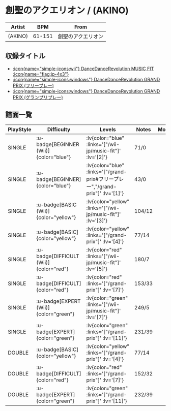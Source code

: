 # 創聖のアクエリオン / (AKINO)

|Artist|BPM|From|
|------|---|----|
|(AKINO)|61-151|創聖のアクエリオン|

## 収録タイトル

- [ :icon{name="simple-icons:wii"} DanceDanceRevolution MUSIC FIT :icon{name="flag:jp-4x3"} ](/wii-jp/music-fit)
- [ :icon{name="simple-icons:windows"} DanceDanceRevolution GRAND PRIX (フリープレー)](/grand-prix#フリープレー)
- [ :icon{name="simple-icons:windows"} DanceDanceRevolution GRAND PRIX (グランプリプレー)](/grand-prix)

## 譜面一覧

|PlayStyle|Difficulty|Levels|Notes|Movie|
|---------|----------|------|-----|-----|
|SINGLE| :u-badge[BEGINNER (Wii)]{color="blue"} | :lv{color="blue" :links='["/wii-jp/music-fit"]' :lv='[2]'} |71/0||
|SINGLE| :u-badge[BEGINNER]{color="blue"} | :lv{color="blue" :links='["/grand-prix#フリープレー","/grand-prix"]' :lv='[1]'} |43/0||
|SINGLE| :u-badge[BASIC (Wii)]{color="yellow"} | :lv{color="yellow" :links='["/wii-jp/music-fit"]' :lv='[3]'} |104/12||
|SINGLE| :u-badge[BASIC]{color="yellow"} | :lv{color="yellow" :links='["/grand-prix"]' :lv='[4]'} |77/14||
|SINGLE| :u-badge[DIFFICULT (Wii)]{color="red"} | :lv{color="red" :links='["/wii-jp/music-fit"]' :lv='[5]'} |180/7||
|SINGLE| :u-badge[DIFFICULT]{color="red"} | :lv{color="red" :links='["/grand-prix"]' :lv='[7]'} |153/33||
|SINGLE| :u-badge[EXPERT (Wii)]{color="green"} | :lv{color="green" :links='["/wii-jp/music-fit"]' :lv='[7]'} |249/5||
|SINGLE| :u-badge[EXPERT]{color="green"} | :lv{color="green" :links='["/grand-prix"]' :lv='[11]'} |231/39||
|DOUBLE| :u-badge[BASIC]{color="yellow"} | :lv{color="yellow" :links='["/grand-prix"]' :lv='[4]'} |77/14||
|DOUBLE| :u-badge[DIFFICULT]{color="red"} | :lv{color="red" :links='["/grand-prix"]' :lv='[7]'} |152/32||
|DOUBLE| :u-badge[EXPERT]{color="green"} | :lv{color="green" :links='["/grand-prix"]' :lv='[11]'} |232/39||
